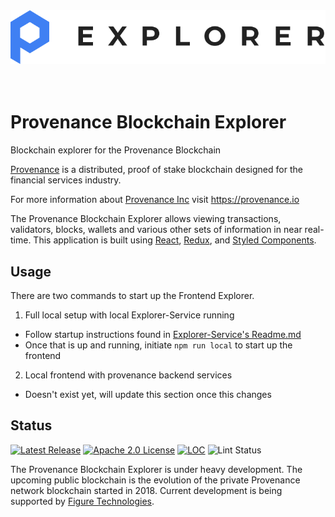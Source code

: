 <div align="center">
  <img src="./public/logo.svg" alt="Provenance Explorer"/>
</div>
<br/><br/>

# Provenance Blockchain Explorer

Blockchain explorer for the Provenance Blockchain

[Provenance] is a distributed, proof of stake blockchain designed for the financial services industry.

For more information about [Provenance Inc](https://provenance.io) visit https://provenance.io

The Provenance Blockchain Explorer allows viewing transactions, validators, blocks, wallets and various other sets of information in near real-time.  This application is built using [React](https://reactjs.org/), [Redux](https://redux.js.org/), and [Styled Components](https://styled-components.com/).

## Usage

There are two commands to start up the Frontend Explorer.
1) Full local setup with local Explorer-Service running
  * Follow startup instructions found in [Explorer-Service's Readme.md](https://github.com/provenance-io/explorer-service/blob/main/README.md)
  * Once that is up and running, initiate `npm run local` to start up the frontend
2) Local frontend with provenance backend services
  * Doesn't exist yet, will update this section once this changes

## Status
[![Latest Release][release-badge]][release-latest]
[![Apache 2.0 License][license-badge]][license-url]
[![LOC][loc-badge]][loc-report]
![Lint Status][lint-badge]

[license-badge]: https://img.shields.io/github/license/provenance-io/explorer-frontend.svg
[license-url]: https://github.com/provenance-io/explorer-frontend/blob/main/LICENSE
[release-badge]: https://img.shields.io/github/tag/provenance-io/explorer-frontend.svg
[release-latest]: https://github.com/provenance-io/explorer-frontend/releases/latest
[loc-badge]: https://tokei.rs/b1/github/provenance-io/explorer-frontend
[loc-report]: https://github.com/provenance-io/explorer-frontend
[lint-badge]: https://github.com/provenance-io/explorer-frontend/workflows/Lint/badge.svg
[provenance]: https://provenance.io/#overview

The Provenance Blockchain Explorer is under heavy development. The upcoming public blockchain is the evolution of the private Provenance network blockchain started in 2018.
Current development is being supported by [Figure Technologies](https://figure.com).
